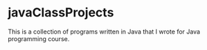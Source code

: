 # javaClassProjects
This is a collection of programs written in Java that I wrote for Java programming course.
